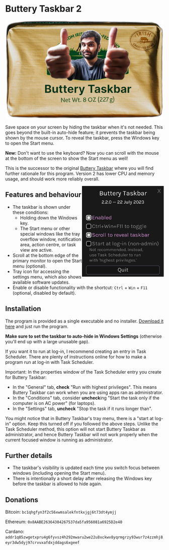 # Buttery Taskbar 2

<p align="center">
<img width="540" src="https://github.com/LuisThiamNye/miscellaneous-media/blob/8714fceb0cc01309fd2402f4887c2ee7e106656c/buttery-taskbar-feature-image.png">
</p>

Save space on your screen by hiding the taskbar when it's not needed. This goes beyond the built-in auto-hide feature; it prevents the taskbar being shown by the mouse cursor. To reveal the taskbar, press the Windows key to open the Start menu.

**New:** Don't want to use the keyboard? Now you can scroll with the mouse at the bottom of the screen to show the Start menu as well!

This is the successor to the original [Buttery Taskbar](https://github.com/CrypticButter/ButteryTaskbar) where you will find further rationale for this program. Version 2 has lower CPU and memory usage, and should work more reliably overall.

<img width="260"
     align="right"
     src="https://github.com/LuisThiamNye/miscellaneous-media/blob/8714fceb0cc01309fd2402f4887c2ee7e106656c/buttery-taskbar-screenshot-2.2.0.png">

## Features and behaviour

- The taskbar is shown under these conditions:
	- Holding down the Windows key.
	- The Start menu or other special windows like the tray overflow window, notification area, action centre, or task view are active.
- Scroll at the bottom edge of the primary monitor to open the Start menu (optional).
- Tray icon for accessing the settings menu, which also shows available software updates.
- Enable or disable functionality with the shortcut: `Ctrl` + `Win` + `F11` (optional, disabled by default).

## Installation

The program is provided as a single executable and no installer. [Download it here](https://github.com/LuisThiamNye/ButteryTaskbar2/releases/) and just run the program.

**Make sure to set the taskbar to auto-hide in Windows Settings** (otherwise you'll end up with a large unusable gap).

If you want it to run at log-in, I recommend creating an entry in Task Scheduler. There are plenty of instructions online for how to make a program run at log-in with Task Scheduler.

Important: In the properties window of the Task Scheduler entry you create for Buttery Taskbar:
- In the "General" tab, **check** "Run with highest privileges". This means Buttery Taskbar can work when you are using apps ran as administrator.
- In the "Conditions" tab, consider **uncheck**ing "Start the task only if the computer is on AC power" (for laptops).
- In the "Settings" tab, **uncheck** "Stop the task if it runs longer than".

You might notice that in Buttery Taskbar's tray menu, there is a "start at log-in" option. Keep this turned off if you followed the above steps. Unlike the Task Scheduler method, this option will not start Buttery Taskbar as administrator, and hence Buttery Taskbar will not work properly when the current focused window is running as administrator.

## Further details

- The taskbar's visibility is updated each time you switch focus between windows (including opening the Start menu).
- There is intentionally a short delay after releasing the Windows key before the taskbar is allowed to hide again.

## Donations

Bitcoin: `bc1qhgfyn3f2c56xwmsalekfntkxjgj6t73dt4ymjj`

Ethereum: `0x8AABE26364304267537da5fa956081a6925D2e40`

Cardano: `addr1q85zwgetxpru4g6fyvsz4h292mwaru2we22u8xckwv8yqrmgrzy93wur7z4zzmhj8eyr3dw5dyj97crvvxafdxjddags6xgeef`
